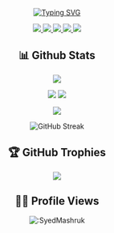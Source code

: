 <div align="center">

[![Typing SVG](https://readme-typing-svg.demolab.com?font=Handjet&size=40&duration=1000&&pause=10&background=00000000&color=36BCF7FF&center=true&multiline=true&random=false&width=800&height=190&lines=Hi;I'm+Alistair+Biswas;Final+year+CSE+student+at+AUST)](https://git.io/typing-svg)


<a href="mailto:alistairb358@gmail.com">
    <img src="https://img.shields.io/badge/Gmail-D14836?style=for-the-badge&logo=gmail&logoColor=white">
</a>

<a href="https://www.linkedin.com/in/alistair-biswas/">
    <img src="https://img.shields.io/badge/LinkedIn-0077B5?style=for-the-badge&logo=linkedin&logoColor=white">
</a>

<a href="https://www.instagram.com/___alistairr/">
    <img src="https://img.shields.io/badge/Instagram-%23E4405F.svg?style=for-the-badge&logo=Instagram&logoColor=white">
</a>

<a href="https://www.facebook.com/alistair.b13">
    <img src="https://img.shields.io/badge/Facebook-%231877F2.svg?style=for-the-badge&logo=Facebook&logoColor=white">
</a>

<a href="https://github.com">
    <img src="https://img.shields.io/badge/PDF-CV-red?style=for-the-badge&logo=adobe">
</a>  

## 📊 Github Stats
<div align="center">
    
![](http://github-profile-summary-cards.vercel.app/api/cards/profile-details?username=AlistairBiswas&theme=aura_dark)

![](http://github-profile-summary-cards.vercel.app/api/cards/stats?username=AlistairBiswas&theme=aura_dark)
![](http://github-profile-summary-cards.vercel.app/api/cards/productive-time?username=AlistairBiswas&theme=aura_dark&utcOffset=6)

![](https://github-readme-stats.vercel.app/api/top-langs/?username=AlistairBiswas&theme=aura_dark&layout=donut&hide_border=true)

![GitHub Streak](https://streak-stats.demolab.com?user=AlistairBiswas&theme=aura_dark&card_width=700&hide_border=true)

</div>

## 🏆 GitHub Trophies
<div align="center">
    
![](https://github-profile-trophy.vercel.app/?username=AlistairBiswas&theme=dracula&no-frame=false&no-bg=false&margin-w=4)

</div>

## 🤵‍♂️ Profile Views
<div align="center">
    
![:SyedMashruk](https://count.getloli.com/get/@:AlistairBiswas?theme=aura_dark)

</div>
